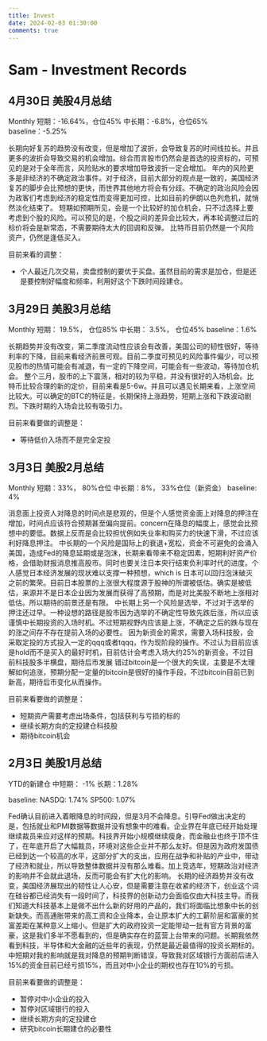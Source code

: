 ```yaml
---
title: Invest
date: 2024-02-03 01:30:00
comments: true
---
```



# Sam - Investment Records

## 4月30日 美股4月总结
Monthly
短期：-16.64%，仓位45%
中长期：-6.8%，仓位65%
baseline：-5.25%

长期向好复苏的趋势没有改变，但是增加了波折，会导致复苏的时间线拉长。并且更多的波折会导致交易的机会增加。综合而言股市仍然会是首选的投资标的，可预见的是对于全年而言，风险贴水的要求增加导致波折一定会增加。
年内的风险更多是非经济的不确定政治事件。对于经济，目前大部分的观点是一致的，美国经济复苏的脚步会比预想的更快，而世界其他地方将会有分歧。不确定的政治风险会因为政客们考虑到经济的稳定性而变得更加可控，比如目前的伊朗以色列危机，就悄然淡化结束了。
短期如预期所见，会是一个比较好的加仓机会，只不过选择上要考虑到个股的风险。可以预见的是，个股之间的差异会比较大，再本轮调整过后的标价将会是新常态，不需要期待太大的回调和反弹。
比特币目前仍然是一个风险资产，仍然是逢低买入。

目前来看的调整：
- 个人最近几次交易，卖盘控制的要优于买盘。虽然目前的需求是加仓，但是还是要控制好幅度和频率，利用好这个下跌时间段建仓。


## 3月29日 美股3月总结
Monthly
短期： 19.5%， 仓位85%
中长期： 3.5%， 仓位45%
baseline：1.6%

长期趋势并没有改变，第二季度流动性应该会有改善，美国公司的韧性很好，等待利率的下降，目前来看经济前景可观。目前二季度可预见的风险事件偏少，可以预见股市的热情可能会有减退，有一定的下降空间，可能会有一些波动，等待加仓机会。
整个三月，股市的上下震荡，相对的较为平稳，并没有很好的入场机会。比特币比较合理的新的定价，目前来看是5-6w。并且可以遇见长期来看，上涨空间比较大。可以确定的BTC的特征是，长期保持上涨趋势，短期上涨和下跌波动剧烈。下跌时期的入场会比较有吸引力。

目前来看要做的调整是：
- 等待低价入场而不是完全定投


## 3月3日 美股2月总结
Monthly
短期：33%， 80%仓位
中长期：8%， 33%仓位（新资金）
baseline: 4%

消息面上投资人对降息的时间点是悲观的，但是个人感觉资金面上对降息的押注在增加，时间点应该符合预期甚至偏向提前。concern在降息的幅度上，感觉会比预想中的要低。数据上反而是会比较担忧例如失业率和购买力的快速下滑，不过应该利好降息押注。
中长期的一个风险是国际上的衰退+宽松，资金不可避免的会涌入美国，造成Fed的降息延期或是泡沫，长期来看带来不稳定因素，短期利好资产价格，会借助财报消息推高股市。同时也要关注日本央行结束负利率时代的进度。个人感觉日本经济发展的现状难以支撑一种预想，which is 日本可以回归泡沫破灭之前的繁荣。目前日本股票的上涨很大程度源于股神的所谓被低估。确实是被低估，来源并不是日本企业因为发展而获得了高预期，而是对比美股不断地上涨相对低估。所以期待的前景还是有限。
中长期上另一个风险是选举，不过对于选举的押注还过早。一种设想的路径是股市因为选举的不确定性导致先跌后涨，所以应该谨慎中长期投资的入场时机。不过短期视野内应该是上涨，不确定之后的跌与现在的涨之间存不存在提前入场的必要性。
因为新资金的需求，需要入场科技股，会采取定投的方式投入一定的qqq或者tqqq，作为现阶段的操作。不过认为目前应该是hold而不是买入的最好时机，目前估计会考虑入场大约25%的新资金。不过目前科技股多半横盘，期待后市发展
错过bitcoin是一个很大的失误，主要是不太理解如何追涨，预期分配一定量的bitcoin是很好的操作手段，不过bitcoin目前已到新高，期待后市变化从而操作。


目前来看要做的调整是：
- 短期资产需要考虑出场条件，包括获利与亏损的标的
- 继续长期方向的定投建仓科技股
- 期待bitcoin机会


## 2月3日 美股1月总结
YTD的新建仓
中短期： -1%
长期：1.28%

baseline:
NASDQ: 1.74%
SP500: 1.07%


Fed确认目前进入着眼降息的时间段，但是3月不会降息。引导Fed做出决定的是，包括就业和PMI数据等数据并没有想象中的难看。企业界在年底已经开始处理继续裁员来应对这样的预期。科技界开始小规模继续瘦身，而金融业也终于顶不住了，在年底开启了大幅裁员，环境对这些企业并不那么友好。但是因为政府发国债已经到达一个较高的水平，这部分扩大的支出，应用在战争和补贴的产业中，带动了经济和就业，所以导致整体数据并没有那么难看。加上竞选年，短期政治对经济的影响并不会就此退场，反而可能会有扩大化的影响。
长期的经济趋势并没有改变，美国经济展现出的韧性让人心安，但是需要注意在收紧的经济下，创业这个词在硅谷都已经消失有一段时间了，科技界的创新动力会面临仅由大科技主导。而我们知道大科技基本上是做不出什么新的好用的产品的，我们将面临比想象中长的创新缺失。而高通胀带来的高工资和企业降本，会让原本扩大的工薪阶层和富豪的贫富差距在某种意义上缩小。但是扩大的政府投资一定能带动一批有官方背景的富豪，这是我们多半不愿看到的，但是确实存在的蓝营上台带来的问题。长期我依然看到科技，半导体和大金融的近些年的表现，仍然是最近最值得的投资长期标的。
中短期对我的影响就是我对降息的预期判断错误，导致我对区域银行方面前后进入15%的资金目前已经亏损15%，而且对中小企业的期权也存在10%的亏损。


目前来看要做的调整是：
- 暂停对中小企业的投入
- 暂停对区域银行的投入
- 继续长期方向的定投建仓
- 研究bitcoin长期建仓的必要性



